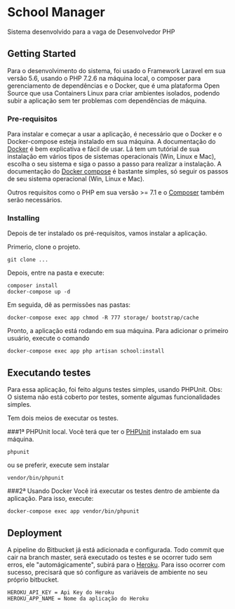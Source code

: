 # School Manager

Sistema desenvolvido para a vaga de Desenvolvedor PHP

## Getting Started

Para o desenvolvimento do sistema, foi usado o Framework Laravel em sua versão 5.6, usando o PHP 7.2.6 na máquina local, o composer para gerenciamento de dependências e o Docker, que é uma plataforma Open Source que usa Containers Linux para criar ambientes isolados, podendo subir a aplicação sem ter problemas com dependências de máquina.

### Pre-requisitos

Para instalar e começar a usar a aplicação, é necessário que o Docker e o Docker-compose esteja instalado em sua máquina.
A documentação do [Docker](https://docs.docker.com/install/#supported-platforms) é bem explicativa e fácil de usar. Lá tem um tutórial de sua instalação em vários tipos de sistemas operacionais (Win, Linux e Mac), escolha o seu sistema e siga o passo a passo para realizar a instalação.
A documentação do [Docker compose](https://docs.docker.com/v17.09/compose/install/#install-compose) é bastante simples, só seguir os passos de seu sistema operacional (Win, Linux e Mac).

Outros requisitos como o PHP em sua versão >= 7.1 e o [Composer](https://getcomposer.org/download/) também serão necessários.

### Installing

Depois de ter instalado os pré-requisitos, vamos instalar a aplicação.

Primerio, clone o projeto.

```
git clone ...
```

Depois, entre na pasta e execute:

```
composer install
docker-compose up -d
```

Em seguida, dê as permissões nas pastas:

```
docker-compose exec app chmod -R 777 storage/ bootstrap/cache
```

Pronto, a aplicação está rodando em sua máquina.
Para adicionar o primeiro usuário, execute o comando

```
docker-compose exec app php artisan school:install
```

## Executando testes

Para essa aplicação, foi feito alguns testes simples, usando PHPUnit.
Obs: O sistema não está coberto por testes, somente algumas funcionalidades simples.

Tem dois meios de executar os testes.

###1ª PHPUnit local.
Você terá que ter o [PHPUnit](https://phpunit.de/getting-started/phpunit-7.html) instalado em sua máquina.
```
phpunit
```
ou se preferir, execute sem instalar

```
vendor/bin/phpunit
```
###2ª Usando Docker
Você irá executar os testes dentro de ambiente da aplicação.
Para isso, execute:
```
docker-compose exec app vendor/bin/phpunit
```

## Deployment

A pipeline do Bitbucket já está adicionada e configurada.
Todo commit que cair na branch master, será executado os testes e se ocorrer tudo sem erros, ele "automágicamente", subirá para o [Heroku](https://www.heroku.com/).
Para isso ocorrer com sucesso, precisará que só configure as variáveis de ambiente no seu próprio bitbucket.
```
HEROKU_API_KEY = Api Key do Heroku
HEROKU_APP_NAME = Nome da aplicação do Heroku
```
